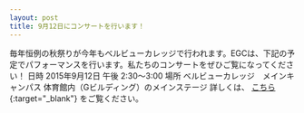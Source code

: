```yaml
---
layout: post
title: 9月12日にコンサートを行います！
---
```


毎年恒例の秋祭りが今年もベルビューカレッジで行われます。EGCは、下記の予定でパフォーマンスを行います。私たちのコンサートをぜひご覧になってください！ 日時 2015年9月12日 午後 2:30～3:00 場所 ベルビューカレッジ　メインキャンパス 体育館内（Gビルディング）のメインステージ 詳しくは、 [こちら](http://www.enma.org/2015/pa/evergreengleeclub.html){:target="_blank"} をご覧ください。
